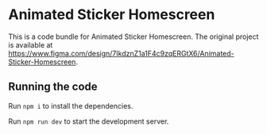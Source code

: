 
  # Animated Sticker Homescreen

  This is a code bundle for Animated Sticker Homescreen. The original project is available at https://www.figma.com/design/7IkdznZ1a1F4c9zqERGtX6/Animated-Sticker-Homescreen.

  ## Running the code

  Run `npm i` to install the dependencies.

  Run `npm run dev` to start the development server.
  